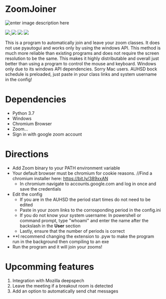 

# ZoomJoiner 
![enter image description here](https://charliealgert.com/Zoom.png)



[![](https://img.shields.io/badge/Platform-Windows-blue) ](#)      [![](https://img.shields.io/badge/License-GNU-brightgreen)](#)     [![](https://img.shields.io/badge/Stable-No%20release-red)](#) [![](https://img.shields.io/badge/Discord-Wonton0651-blue)](#)


This is a program to automatically join and leave your zoom classes. It does not use pyautogui and works only by using the windows API. This method is much more reliable than existing programs and does not require the screen resolution to be the same. This makes it highly distributable and overall just better than using a program to control the mouse and keyboard. Windows only due to its windows API dependencies. Sorry Mac users. AUHSD bock schedule is preloaded, just paste in your class links and system username in the config!


# Dependencies

 - Python 3.7
 - Windows
 - Chromium Browser
 - Zoom...
 - Sign in with google zoom account

 
# Directions

 - Add Zoom binary to your PATH environment variable
 - Your default browser must be chromium for cookie reasons.   //Find a chromium installer here: https://bit.ly/389xxAN
	 - In chromium navigate to accounts.google.com and log in once and save the credentials
 - Edit the config
	 - If you are in the AUHSD the period start times do not need to be edited
	 - Paste in your zoom links to the corrosponding period in the config.ini
	 - If you do not know your system username: In powershell or command prompt, type "whoami" and enter the name after the backslash in the **User** section
	 - Lastly, ensure that the number of periods is correct
 - **I recommend changing the extension to .pyw to make the program run in the background then compiling to an exe
 - Run the program and it will join your zooms!

# Upcomming features


 1. Integration with Mozilla deepspech
 2. Leave the meeting if a breakout room is detected
 3. Add an option to automatically send chat messages
 
